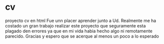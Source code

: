# cv
proyecto cv en html
Fue unn placer aprender junto a Ud. 
Realmente me ha costado un gran trabajo realizar este proyecto que seguramente esta plagado den errores ya que en mi vida habia hecho algo ni remotamente parecido.
Gracias y espero que se acerque al menos un poco a lo esperado
